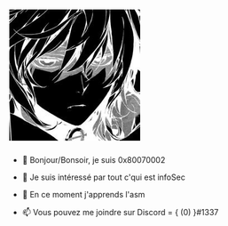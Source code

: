 # ![emichel](https://github.com/0x80070002/0x80070002/blob/main/15a2f4f771138ce5e0628c7295b2ea2e.png)

- 👋 Bonjour/Bonsoir, je suis 0x80070002
- 👀 Je suis intéressé par tout c'qui est infoSec
- 🌱 En ce moment j'apprends l'asm

- 📫 Vous pouvez me joindre sur Discord = { (0) }#1337

<!---
0x80070002/0x80070002 is a ✨ special ✨ repository because its `README.md` (this file) appears on your GitHub profile.
You can click the Preview link to take a look at your changes.
--->
